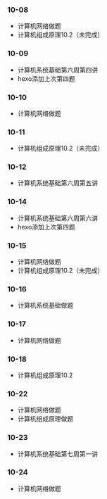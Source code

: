 ### 10-08
* 计算机网络做题
* 计算机组成原理10.2（未完成）
### 10-09
* 计算机系统基础第六周第四讲
* hexo添加上次第四题
### 10-10
* 计算机网络做题
### 10-11
* 计算机组成原理10.2（未完成）
### 10-12
* 计算机系统基础第六周第五讲
### 10-14
* 计算机系统基础第六周第六讲
* hexo添加上次第四题
### 10-15
* 计算机网络做题
* 计算机组成原理10.2（未完成）
### 10-16
* 计算机系统基础做题
### 10-17
* 计算机网络做题
### 10-18
* 计算机组成原理10.2
### 10-22
* 计算机网络做题
* 计算机组成原理做题
### 10-23
* 计算机系统基础第七周第一讲
### 10-24
* 计算机网络做题